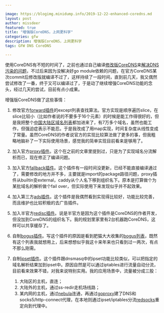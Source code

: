 ```yaml
---

image: https://blogimg.minidump.info/2019-12-22-enhanced-coredns.md
layout: post
author: missdeer
featured: true
title: "增强版CoreDNS，上网更科学"
categories: gfw
description: 增强版CoreDNS，上网更科学
tags: GFW DNS CoreDNS

---
```


使用CoreDNS有不短的时间了，之前也通过自己编译[修改版CoreDNS](https://github.com/missdeer/coredns_custom_build)来[解决DNS污染的问题](../../../2019/07/coredns-no-dns-poisoning/)，不过后来因为没解决好go module依赖的问题，在官方CoreDNS某次commit后修改版就编译不过了，这样持续了一段时间，直到前几天，我又偶然尝试修改了一番，终于又可以编译过了，于是动了继续增强CoreDNS功能的念头，经过几天的尝试，目前有点小成果。

增强版CoreDNS做了这些事情：

1. 修改官方[forward插件](https://github.com/coredns/coredns/tree/master/plugin/forward)的except列表查找算法。官方实现是顺序遍历slice，在slice比较小（比如作者说的不要多于16个元素）的时候是能工作得很好的，但是我把整个[中国大陆区域名列表](https://github.com/felixonmars/dnsmasq-china-list/blob/master/accelerated-domains.china.conf)都加进来了，有7万多个域名，虽然也能工作，但强迫症表示不能忍。于是我改成了用map实现，时间复杂度从线性变成了常量。虽然CoreDNS的作者说官方的实现比较算法做了更多的事，但我粗略地脑补了一下实际使用场景，感觉我的简单实现目前看来是够用了。
2. 加入官方[proxy插件](https://github.com/coredns/proxy)。这个在之前的文章里提到过，只是为了实现域名分流解析而已，现在修正了编译问题。
3. 加入官方[fallback插件](https://github.com/coredns/fallback)。这个插件有一段时间没更新，已经不能直接编译通过了，需要修改的地方并不多，主要就是import的package路径问题，proxy插件从builtin变external，caddy从个人名下移到组织名下。原本是打算做个为某批域名的解析做个fail over，但实际使用下来发现似乎并不起效果。
4. 加入第三方[ads插件](https://github.com/c-mueller/ads)。这个插件是我偶然看到实现得比较好，功能比较完善，而且维护也比较积极的去广告插件。
5. 加入半官方[redisc插件](https://github.com/miekg/redis)。说是半官方是因为这个插件是CoreDNS的作者开发，但没加到CoreDNS的组织名下。我的规划里家里有2台机器跑CoreDNS，这样可以共享缓存了。
6. 自制[bogus插件](https://github.com/missdeer/bogus)。写这个插件的原因是看到肥猫大大收集的[bogus列表](https://github.com/felixonmars/dnsmasq-china-list/blob/master/bogus-nxdomain.china.conf)，既然有这个列表我就想用上，后来想想似乎我这十来年来也只看到过一两次，有点不那么刚需。
7. 自制[ipset插件](https://github.com/missdeer/ipset)。这个插件跟dnsmasq中的ipset功能比较类似，可以把指定的域名解析结果加到ipset中。原因自然是可以通过iptables进行流量自动分流，目前看来效果不错，对我来说特别实用。我的应用场景中，流量被分成三股：

   1. 大陆区的主机，直连；
   2. 大陆外的主机，通过ss-redir走机场线路；
   3. 某内网的主机，通过[nebula](https://github.comslackhq/nebula)连通，再通过[goproxy](https:/github.com/snail007/goproxy)建了DNS和socks5/http-connect代理，在本地则通过ipset/iptables分流[redsocks](https://github.com/darkk/redsocks)重定向到代理中。